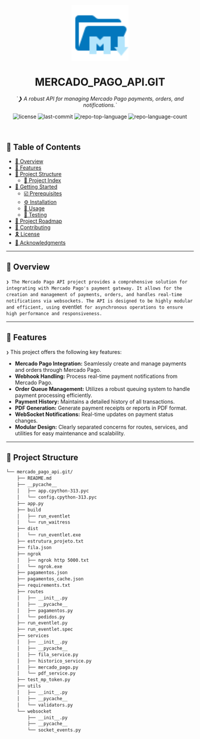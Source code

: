 <p align="center">
    <img src="https://raw.githubusercontent.com/PKief/vscode-material-icon-theme/ec559a9f6bfd399b82bb44393651661b08aaf7ba/icons/folder-markdown-open.svg" align="center" width="30%">
</p>
<p align="center"><h1 align="center">MERCADO_PAGO_API.GIT</h1></p>
<p align="center">
	<em>`❯ A robust API for managing Mercado Pago payments, orders, and notifications.`</em>
</p>
<p align="center">
	<img src="https://img.shields.io/github/license/kaiojv2/mercado_pago_api.git?style=default&logo=opensourceinitiative&logoColor=white&color=0080ff" alt="license">
	<img src="https://img.shields.io/github/last-commit/kaiojv2/mercado_pago_api.git?style=default&logo=git&logoColor=white&color=0080ff" alt="last-commit">
	<img src="https://img.shields.io/github/languages/top/kaiojv2/mercado_pago_api.git?style=default&color=0080ff" alt="repo-top-language">
	<img src="https://img.shields.io/github/languages/count/kaiojv2/mercado_pago_api.git?style=default&color=0080ff" alt="repo-language-count">
</p>
<p align="center"></p>
<p align="center">
	</p>
<br>

## 🔗 Table of Contents

- [📍 Overview](#-overview)
- [👾 Features](#-features)
- [📁 Project Structure](#-project-structure)
  - [📂 Project Index](#-project-index)
- [🚀 Getting Started](#-getting-started)
  - [☑️ Prerequisites](#-prerequisites)
  - [⚙️ Installation](#-installation)
  - [🤖 Usage](#🤖-usage)
  - [🧪 Testing](#-testing)
- [📌 Project Roadmap](#-project-roadmap)
- [🔰 Contributing](#-contributing)
- [🎗 License](#-license)
- [🙌 Acknowledgments](#-acknowledgments)

---

## 📍 Overview

`❯ The Mercado Pago API project provides a comprehensive solution for integrating with Mercado Pago's payment gateway. It allows for the creation and management of payments, orders, and handles real-time notifications via websockets. The API is designed to be highly modular and efficient, using `eventlet` for asynchronous operations to ensure high performance and responsiveness.`

---

## 👾 Features

`❯` This project offers the following key features:
* **Mercado Pago Integration:** Seamlessly create and manage payments and orders through Mercado Pago.
* **Webhook Handling:** Process real-time payment notifications from Mercado Pago.
* **Order Queue Management:** Utilizes a robust queuing system to handle payment processing efficiently.
* **Payment History:** Maintains a detailed history of all transactions.
* **PDF Generation:** Generate payment receipts or reports in PDF format.
* **WebSocket Notifications:** Real-time updates on payment status changes.
* **Modular Design:** Clearly separated concerns for routes, services, and utilities for easy maintenance and scalability.

---

## 📁 Project Structure

```sh
└── mercado_pago_api.git/
    ├── README.md
    ├── __pycache__
    │   ├── app.cpython-313.pyc
    │   └── config.cpython-313.pyc
    ├── app.py
    ├── build
    │   ├── run_eventlet
    │   └── run_waitress
    ├── dist
    │   └── run_eventlet.exe
    ├── estrutura_projeto.txt
    ├── fila.json
    ├── ngrok
    │   ├── ngrok http 5000.txt
    │   └── ngrok.exe
    ├── pagamentos.json
    ├── pagamentos_cache.json
    ├── requirements.txt
    ├── routes
    │   ├── __init__.py
    │   ├── __pycache__
    │   ├── pagamentos.py
    │   └── pedidos.py
    ├── run_eventlet.py
    ├── run_eventlet.spec
    ├── services
    │   ├── __init__.py
    │   ├── __pycache__
    │   ├── fila_service.py
    │   ├── historico_service.py
    │   ├── mercado_pago.py
    │   └── pdf_service.py
    ├── test_mp_token.py
    ├── utils
    │   ├── __init__.py
    │   ├── __pycache__
    │   └── validators.py
    └── websocket
        ├── __init__.py
        ├── __pycache__
        └── socket_events.py
